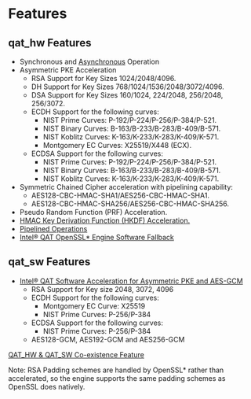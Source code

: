 # Features

## qat_hw Features
* Synchronous and [Asynchronous](async_job.md) Operation
* Asymmetric PKE Acceleration
    * RSA Support for Key Sizes 1024/2048/4096.
    * DH Support for Key Sizes 768/1024/1536/2048/3072/4096.
    * DSA Support for Key Sizes 160/1024, 224/2048, 256/2048, 256/3072.
    * ECDH Support for the following curves:
        * NIST Prime Curves: P-192/P-224/P-256/P-384/P-521.
        * NIST Binary Curves: B-163/B-233/B-283/B-409/B-571.
        * NIST Koblitz Curves: K-163/K-233/K-283/K-409/K-571.
        * Montgomery EC Curves: X25519/X448 (ECX).
    * ECDSA Support for the following curves:
        * NIST Prime Curves: P-192/P-224/P-256/P-384/P-521.
        * NIST Binary Curves: B-163/B-233/B-283/B-409/B-571.
        * NIST Koblitz Curves: K-163/K-233/K-283/K-409/K-571.
* Symmetric Chained Cipher acceleration with pipelining capability:
    * AES128-CBC-HMAC-SHA1/AES256-CBC-HMAC-SHA1.
    * AES128-CBC-HMAC-SHA256/AES256-CBC-HMAC-SHA256.
* Pseudo Random Function (PRF) Acceleration.
* [HMAC Key Derivation Function (HKDF) Acceleration.](qat_hw.md#intel-qat-openssl-engine-hkdf-support)
* [Pipelined Operations](qat_hw.md#using-the-openssl-pipelining-capability)
* [Intel&reg; QAT OpenSSL\* Engine Software Fallback](qat_hw.md#intel-qat-openssl-engine-software-fallback-feature)

## qat_sw Features
* [Intel&reg; QAT Software Acceleration for Asymmetric PKE and AES-GCM](qat_sw.md)
    * RSA Support for Key size 2048, 3072, 4096
    * ECDH Support for the following curves:
        * Montgomery EC Curve: X25519
        * NIST Prime Curves: P-256/P-384
    * ECDSA Support for the following curves:
        * NIST Prime Curves: P-256/P-384
    * AES128-GCM, AES192-GCM and AES256-GCM

[QAT_HW & QAT_SW Co-existence Feature](qat_hw.md#qat-hw-and-qat-sw-co-existence-feature)

Note: RSA Padding schemes are handled by OpenSSL\* rather than accelerated, so the
engine supports the same padding schemes as OpenSSL does natively.
